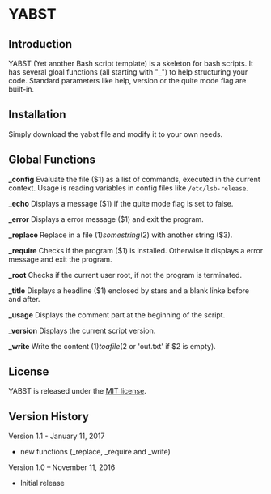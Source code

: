 # YABST

## Introduction
YABST (Yet another Bash script template) is a skeleton for bash scripts. It has several gloal functions (all starting with "_") to help structuring your code. Standard parameters like help, version or the quite mode flag are built-in.

## Installation
Simply download the yabst file and modify it to your own needs.


## Global Functions
**_config**
Evaluate the file ($1) as a list of commands, executed in the current context. Usage is reading variables in config files like `/etc/lsb-release`.

**_echo**
Displays a message ($1) if the quite mode flag is set to false.

**_error**
Displays a error message ($1) and exit the program.

**_replace**
Replace in a file ($1) some string ($2) with another string ($3).

**_require**
Checks if the program ($1) is installed. Otherwise it displays a error message and exit the program.

**_root**
Checks if the current user root, if not the program is terminated.

**_title**
Displays a headline ($1) enclosed by stars and a blank linke before and after.

**_usage**
Displays the comment part at the beginning of the script.

**_version**
Displays the current script version.

**_write**
Write the content ($1) to a file ($2 or 'out.txt' if $2 is empty).

## License
YABST is released under the [MIT license](https://github.com/teotiger/yabst/blob/master/license.txt).

## Version History
Version 1.1 - January 11, 2017
* new functions (_replace,  _require and _write)

Version 1.0 – November 11, 2016
* Initial release
